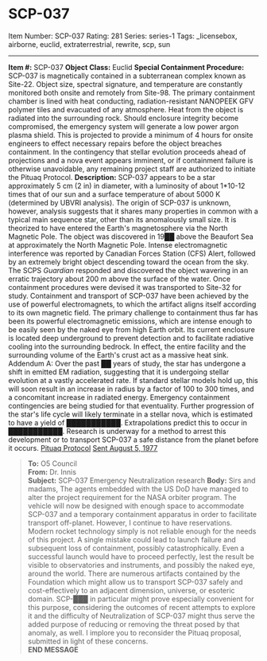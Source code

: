 # SCP-037
Item Number: SCP-037
Rating: 281
Series: series-1
Tags: _licensebox, airborne, euclid, extraterrestrial, rewrite, scp, sun

---

**Item #:** SCP-037
**Object Class:** Euclid
**Special Containment Procedure:** SCP-037 is magnetically contained in a subterranean complex known as Site-22. Object size, spectral signature, and temperature are constantly monitored both onsite and remotely from Site-98.
The primary containment chamber is lined with heat conducting, radiation-resistant NANOPEEK GFV polymer tiles and evacuated of any atmosphere. Heat from the object is radiated into the surrounding rock. Should enclosure integrity become compromised, the emergency system will generate a low power argon plasma shield. This is projected to provide a minimum of 4 hours for onsite engineers to effect necessary repairs before the object breaches containment.
In the contingency that stellar evolution proceeds ahead of projections and a nova event appears imminent, or if containment failure is otherwise unavoidable, any remaining project staff are authorized to initiate the Pituaq Protocol.
**Description:** SCP-037 appears to be a star approximately 5 cm (2 in) in diameter, with a luminosity of about 1*10-12 times that of our sun and a surface temperature of about 5000 K (determined by UBVRI analysis). The origin of SCP-037 is unknown, however, analysis suggests that it shares many properties in common with a typical main sequence star, other than its anomalously small size. It is theorized to have entered the Earth's magnetosphere via the North Magnetic Pole.
The object was discovered in 19██ above the Beaufort Sea at approximately the North Magnetic Pole. Intense electromagnetic interference was reported by Canadian Forces Station (CFS) Alert, followed by an extremely bright object descending toward the ocean from the sky. The SCPS _Guardian_ responded and discovered the object wavering in an erratic trajectory about 200 m above the surface of the water. Once containment procedures were devised it was transported to Site-32 for study.
Containment and transport of SCP-037 have been achieved by the use of powerful electromagnets, to which the artifact aligns itself according to its own magnetic field. The primary challenge to containment thus far has been its powerful electromagnetic emissions, which are intense enough to be easily seen by the naked eye from high Earth orbit. Its current enclosure is located deep underground to prevent detection and to facilitate radiative cooling into the surrounding bedrock. In effect, the entire facility and the surrounding volume of the Earth's crust act as a massive heat sink.
Addendum A: Over the past ██ years of study, the star has undergone a shift in emitted EM radiation, suggesting that it is undergoing stellar evolution at a vastly accelerated rate. If standard stellar models hold up, this will soon result in an increase in radius by a factor of 100 to 300 times, and a concomitant increase in radiated energy. Emergency containment contingencies are being studied for that eventuality. Further progression of the star's life cycle will likely terminate in a stellar nova, which is estimated to have a yield of ███████████. Extrapolations predict this to occur in ███████████. Research is underway for a method to arrest this development or to transport SCP-037 a safe distance from the planet before it occurs.
[Pituaq Protocol](javascript:;)
[Sent August 5, 1977](javascript:;)
> **To:** O5 Council  
>  **From:** Dr. Innis  
>  **Subject:** SCP-037 Emergency Neutralization research
> **Body:** Sirs and madams,
> The agents embedded with the US DoD have managed to alter the project requirement for the NASA orbiter program. The vehicle will now be designed with enough space to accommodate SCP-037 and a temporary containment apparatus in order to facilitate transport off-planet. However, I continue to have reservations.
> Modern rocket technology simply is not reliable enough for the needs of this project. A single mistake could lead to launch failure and subsequent loss of containment, possibly catastrophically. Even a successful launch would have to proceed perfectly, lest the result be visible to observatories and instruments, and possibly the naked eye, around the world.
> There are numerous artifacts contained by the Foundation which might allow us to transport SCP-037 safely and cost-effectively to an adjacent dimension, universe, or esoteric domain. SCP-███ in particular might prove especially convenient for this purpose, considering the outcomes of recent attempts to explore it and the difficulty of Neutralization of SCP-037 might thus serve the added purpose of reducing or removing the threat posed by that anomaly, as well.
> I implore you to reconsider the Pituaq proposal, submitted in light of these concerns.  
>  **END MESSAGE**